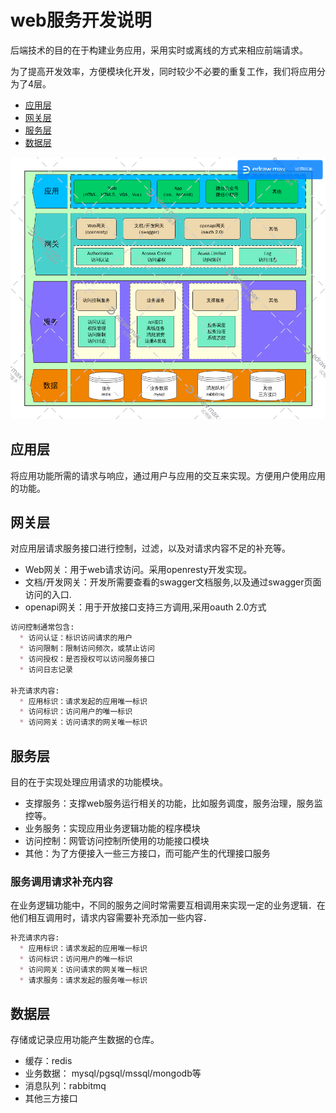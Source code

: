 # web服务开发说明 #
后端技术的目的在于构建业务应用，采用实时或离线的方式来相应前端请求。

为了提高开发效率，方便模块化开发，同时较少不必要的重复工作，我们将应用分为了4层。

  * [应用层](#应用层)
  * [网关层](#网关层)
  * [服务层](#服务层)
  * [数据层](#数据层)

![web服务架构](系统架构通用模板.png)

## 应用层 ##
将应用功能所需的请求与响应，通过用户与应用的交互来实现。方便用户使用应用的功能。

## 网关层 ##
对应用层请求服务接口进行控制，过滤，以及对请求内容不足的补充等。

* Web网关：用于web请求访问。采用openresty开发实现。
* 文档/开发网关：开发所需要查看的swagger文档服务,以及通过swagger页面访问的入口.
* openapi网关：用于开放接口支持三方调用,采用oauth 2.0方式

``` markdown
访问控制通常包含:
  * 访问认证：标识访问请求的用户
  * 访问限制：限制访问频次，或禁止访问
  * 访问授权：是否授权可以访问服务接口
  * 访问日志记录

补充请求内容:
  * 应用标识：请求发起的应用唯一标识
  * 访问标识：访问用户的唯一标识
  * 访问网关：访问请求的网关唯一标识
```

## 服务层 ##
目的在于实现处理应用请求的功能模块。

  * 支撑服务：支撑web服务运行相关的功能，比如服务调度，服务治理，服务监控等。
  * 业务服务：实现应用业务逻辑功能的程序模块
  * 访问控制：网管访问控制所使用的功能接口模块
  * 其他：为了方便接入一些三方接口，而可能产生的代理接口服务

### 服务调用请求补充内容 ###
在业务逻辑功能中，不同的服务之间时常需要互相调用来实现一定的业务逻辑．在他们相互调用时，请求内容需要补充添加一些内容．

``` markdown
补充请求内容:
  * 应用标识：请求发起的应用唯一标识
  * 访问标识：访问用户的唯一标识
  * 访问网关：访问请求的网关唯一标识
  * 请求服务：请求发起的服务唯一标识
```

## 数据层 ##
存储或记录应用功能产生数据的仓库。

  * 缓存：redis
  * 业务数据： mysql/pgsql/mssql/mongodb等
  * 消息队列：rabbitmq
  * 其他三方接口

